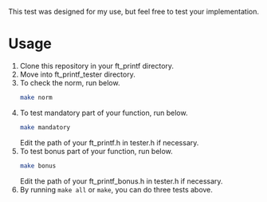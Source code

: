 This test was designed for my use, but feel free to test your implementation.
# Usage
1. Clone this repository in your ft_printf directory.
2. Move into ft_printf_tester directory.
3. To check the norm, run below.
	```sh
	make norm
	```
4. To test mandatory part of your function, run below.
	```sh
	make mandatory
	```
	Edit the path of your ft_printf.h in tester.h if necessary.
5. To test bonus part of your function, run below.
	```sh
	make bonus
	```
	Edit the path of your ft_printf_bonus.h in tester.h if necessary.
6. By running `make all` or `make`, you can do three tests above.
